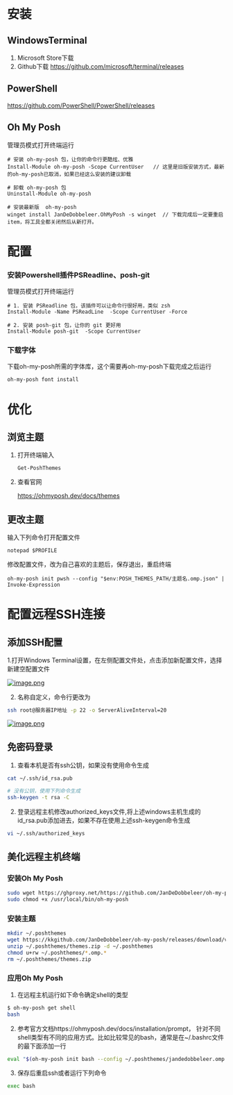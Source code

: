 # 安装

## WindowsTerminal

1. Microsoft Store下载
2. Github下载 https://github.com/microsoft/terminal/releases

## PowerShell

https://github.com/PowerShell/PowerShell/releases

## Oh My Posh

管理员模式打开终端运行

```shell
# 安装 oh-my-posh 包，让你的命令行更酷炫、优雅
Install-Module oh-my-posh -Scope CurrentUser   // 这里是旧版安装方式，最新的oh-my-posh已取消，如果已经这么安装的建议卸载

# 卸载 oh-my-posh 包
Uninstall-Module oh-my-posh

# 安装最新版  oh-my-posh
winget install JanDeDobbeleer.OhMyPosh -s winget  // 下载完成后一定要重启 item，将工具全都关闭然后从新打开。
```

# 配置

### 安装Powershell插件PSReadline、posh-git

管理员模式打开终端运行

```shell
# 1. 安装 PSReadline 包，该插件可以让命令行很好用，类似 zsh
Install-Module -Name PSReadLine  -Scope CurrentUser -Force

# 2. 安装 posh-git 包，让你的 git 更好用
Install-Module posh-git  -Scope CurrentUser
```

### 下载字体

下载oh-my-posh所需的字体库，这个需要再oh-my-posh下载完成之后运行

```shell
oh-my-posh font install
```

# 优化

## 浏览主题

1. 打开终端输入

   ```shell
   Get-PoshThemes
   ```
2. 查看官网

   https://ohmyposh.dev/docs/themes

## 更改主题

输入下列命令打开配置文件

```shell
notepad $PROFILE
```

修改配置文件，改为自己喜欢的主题后，保存退出，重启终端

```shell
oh-my-posh init pwsh --config "$env:POSH_THEMES_PATH/主题名.omp.json" | Invoke-Expression
```

# 配置远程SSH连接

## 添加SSH配置

1.打开Windows Terminal设置，在左侧配置文件处，点击添加新配置文件，选择新建空配置文件

[![image.png](https://i.postimg.cc/GhCSkL8r/image.png)](https://postimg.cc/dD5BFKjS)

2. 名称自定义，命令行更改为

```sh
ssh root@服务器IP地址 -p 22 -o ServerAliveInterval=20
```

[![image.png](https://i.postimg.cc/qRc20TkX/image.png)](https://postimg.cc/tZTst8nY)

## 免密码登录

1. 查看本机是否有ssh公钥，如果没有使用命令生成

```sh
cat ~/.ssh/id_rsa.pub

# 没有公钥，使用下列命令生成
ssh-keygen -t rsa -C
```

2. 登录远程主机修改authorized_keys文件,将上述windows主机生成的id_rsa.pub添加进去，如果不存在使用上述ssh-keygen命令生成

```sh
vi ~/.ssh/authorized_keys
```

## 美化远程主机终端

### 安装Oh My Posh
```sh
sudo wget https://ghproxy.net/https://github.com/JanDeDobbeleer/oh-my-posh/releases/download/v23.2.0/posh-linux-amd64 -O /usr/local/bin/oh-my-posh
sudo chmod +x /usr/local/bin/oh-my-posh
```

### 安装主题
```sh
mkdir ~/.poshthemes
wget https://kkgithub.com/JanDeDobbeleer/oh-my-posh/releases/download/v23.2.0/themes.zip -O ~/.poshthemes/themes.zip
unzip ~/.poshthemes/themes.zip -d ~/.poshthemes
chmod u+rw ~/.poshthemes/*.omp.*
rm ~/.poshthemes/themes.zip
```

### 应用Oh My Posh

1. 在远程主机运行如下命令确定shell的类型
```sh
$ oh-my-posh get shell
bash
```

2. 参考官方文档https://ohmyposh.dev/docs/installation/prompt， 针对不同shell类型有不同的应用方式。比如比较常见的bash，通常是在~/.bashrc文件的最下面添加一行
```sh
eval "$(oh-my-posh init bash --config ~/.poshthemes/jandedobbeleer.omp.json)"
```

3. 保存后重启ssh或者运行下列命令
```sh
exec bash
```
